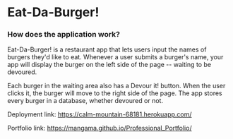 # Eat-Da-Burger!

### How does the application work?

Eat-Da-Burger! is a restaurant app that lets users input the names of burgers they'd like to eat. Whenever a user submits a burger's name, your app will display the burger on the left side of the page -- waiting to be devoured. 

Each burger in the waiting area also has a Devour it! button. When the user clicks it, the burger will move to the right side of the page.
The app stores every burger in a database, whether devoured or not.

Deployment link: https://calm-mountain-68181.herokuapp.com/

Portfolio link: https://mangama.github.io/Professional_Portfolio/
